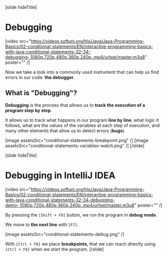 [slide hideTitle]

# Debugging

[video src="https://videos.softuni.org/hls/Java/Java-Programming-Basics/02-conditional-statements/EN/interactive-programming-basics-with-java-conditional-statements-32-34-debugging-,1080p,720p,480p,360p,240p,.mp4/urlset/master.m3u8" poster="" /]

Now we take a look into a commonly used instrument that can help us find errors in our code: **the debugger**.

## What is "Debugging"?
**Debugging** is the process that allows us to **track the execution of a program step by step**. 

It allows us to track what happens in our program **line by line**, what logic it follows, what are the values of the variables at each step of execution, and many other elements that allow us to detect errors (**bugs**).

[image assetsSrc="conditional-statements-breakpoint.png" /]
[image assetsSrc="conditional-statements-variables-watch.png" /]
[/slide]

[slide hideTitle]

# Debugging in IntelliJ IDEA 

[video src="https://videos.softuni.org/hls/Java/Java-Programming-Basics/02-conditional-statements/EN/interactive-programming-basics-with-java-conditional-statements-32-34-debugging-demo-,1080p,720p,480p,360p,240p,.mp4/urlset/master.m3u8" poster="" /]

By pressing the `[Shift + F9]` button, we run the program in **debug mode**. 

We move to **the next line** with `[F7]`.

[image assetsSrc="conditional-statements-debug.png" /]

With `[Ctrl + F8]` we place **breakpoints**, that we can reach directly using `[Ctrl + F8]` when we start the program.
[/slide]
